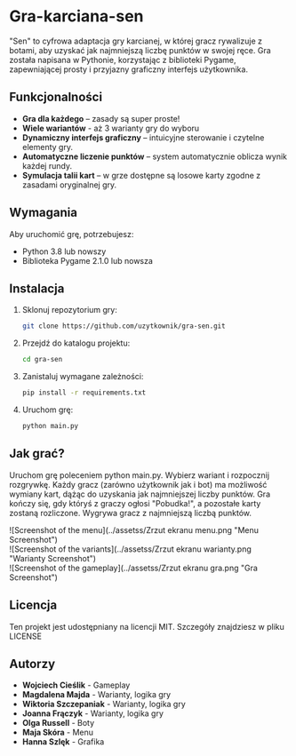 # Gra-karciana-sen
"Sen" to cyfrowa adaptacja gry karcianej, w której gracz rywalizuje z botami, aby uzyskać jak najmniejszą liczbę punktów w swojej ręce. Gra została napisana w Pythonie, korzystając z biblioteki Pygame, zapewniającej prosty i przyjazny graficzny interfejs użytkownika.

## Funkcjonalności

- **Gra dla każdego** – zasady są super proste!
- **Wiele wariantów** - aż 3 warianty gry do wyboru
- **Dynamiczny interfejs graficzny** – intuicyjne sterowanie i czytelne elementy gry.
- **Automatyczne liczenie punktów** – system automatycznie oblicza wynik każdej rundy.
- **Symulacja talii kart** – w grze dostępne są losowe karty zgodne z zasadami oryginalnej gry.

## Wymagania

Aby uruchomić grę, potrzebujesz:
- Python 3.8 lub nowszy
- Biblioteka Pygame 2.1.0 lub nowsza

## Instalacja

1. Sklonuj repozytorium gry:
   ```bash
   git clone https://github.com/uzytkownik/gra-sen.git
2. Przejdź do katalogu projektu:
    ```bash
   cd gra-sen
3. Zanistaluj wymagane zależności:
    ```bash
   pip install -r requirements.txt
4. Uruchom grę:
    ```bash
   python main.py

## Jak grać?
Uruchom grę poleceniem python main.py. Wybierz wariant i rozpocznij rozgrywkę. Każdy gracz (zarówno użytkownik jak i bot) ma możliwość wymiany kart, dążąc do uzyskania jak najmniejszej liczby punktów. Gra kończy się, gdy któryś z graczy ogłosi "Pobudka!", a pozostałe karty zostaną rozliczone. Wygrywa gracz z najmniejszą liczbą punktów.

![Screenshot of the menu](../assetss/Zrzut ekranu menu.png "Menu Screenshot")  
![Screenshot of the variants](../assetss/Zrzut ekranu warianty.png "Warianty Screenshot")  
![Screenshot of the gameplay](../assetss/Zrzut ekranu gra.png "Gra Screenshot")

## Licencja
Ten projekt jest udostępniany na licencji MIT. Szczegóły znajdziesz w pliku LICENSE

## Autorzy
- **Wojciech Cieślik** - Gameplay
- **Magdalena Majda** - Warianty, logika gry
- **Wiktoria Szczepaniak** - Warianty, logika gry
- **Joanna Frączyk** - Warianty, logika gry
- **Olga Russell** - Boty
- **Maja Skóra** - Menu
- **Hanna Szlęk** - Grafika
